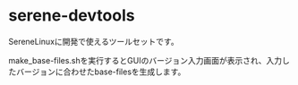 # serene-devtools
SereneLinuxに開発で使えるツールセットです。

make_base-files.shを実行するとGUIのバージョン入力画面が表示され、入力したバージョンに合わせたbase-filesを生成します。

